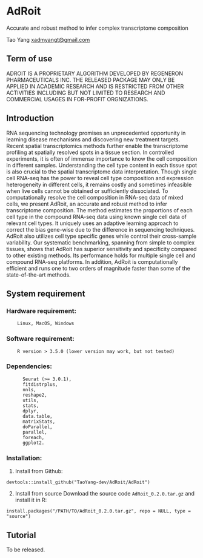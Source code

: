 # AdRoit
Accurate and robust method to infer complex transcriptome composition

Tao Yang <xadmyangt@gmail.com>

## Term of use
ADROIT IS A PROPRIETARY ALGORITHM DEVELOPED BY REGENERON PHARMACEUTICALS INC. 
THE RELEASED PACKAGE MAY ONLY BE APPLIED IN ACADEMIC RESEARCH AND IS RESTRICTED FROM OTHER ACTIVITIES INCLUDING BUT NOT LIMITED TO RESEARCH AND COMMERCIAL USAGES IN FOR-PROFIT ORGNIZATIONS.

## Introduction
RNA sequencing technology promises an unprecedented opportunity in learning disease mechanisms and discovering new treatment targets. Recent spatial transcriptomics methods further enable the transcriptome profiling at spatially resolved spots in a tissue section. In controlled experiments, it is often of immense importance to know the cell composition in different samples. Understanding the cell type content in each tissue spot is also crucial to the spatial transcriptome data interpretation. Though single cell RNA-seq has the power to reveal cell type composition and expression heterogeneity in different cells, it remains costly and sometimes infeasible when live cells cannot be obtained or sufficiently dissociated. To computationally resolve the cell composition in RNA-seq data of mixed cells, we present AdRoit, an accurate and robust method to infer transcriptome composition. The method estimates the proportions of each cell type in the compound RNA-seq data using known single cell data of relevant cell types. It uniquely uses an adaptive learning approach to correct the bias gene-wise due to the difference in sequencing techniques. AdRoit also utilizes cell type specific genes while control their cross-sample variability. Our systematic benchmarking, spanning from simple to complex tissues, shows that AdRoit has superior sensitivity and specificity compared to other existing methods. Its performance holds for multiple single cell and compound RNA-seq platforms. In addition, AdRoit is computationally efficient and runs one to two orders of magnitude faster than some of the state-of-the-art methods. 

## System requirement
### Hardware requirement: 
        Linux, MacOS, Windows
### Software requirement: 
        R version > 3.5.0 (lower version may work, but not tested)
### Dependencies: 
          Seurat (>= 3.0.1),
          fitdistrplus,
          nnls,
          reshape2,
          utils,
          stats,
          dplyr, 
          data.table, 
          matrixStats, 
          doParallel,
          parallel,
          foreach, 
          ggplot2.
### Installation:
1. Install from Github:
```
devtools::install_github("TaoYang-dev/AdRoit/AdRoit")
```

2. Install from source
Download the source code `AdRoit_0.2.0.tar.gz` and install it in R:
```
install.packages("/PATH/TO/AdRoit_0.2.0.tar.gz", repo = NULL, type = "source")
```

## Tutorial
To be released.
